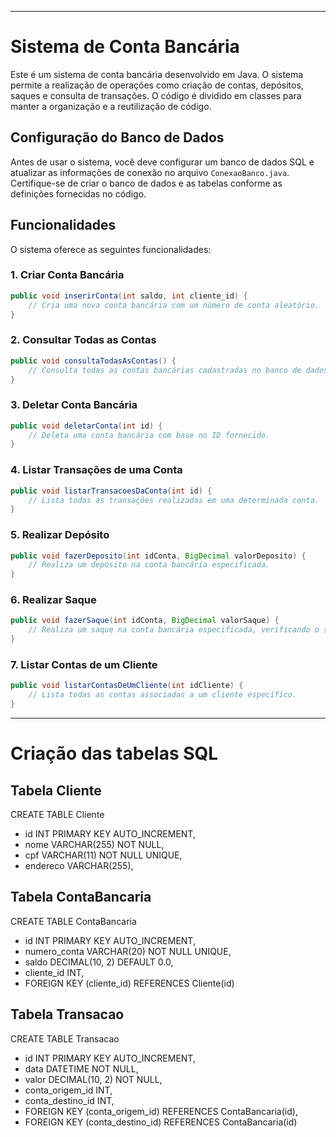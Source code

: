 
---

# Sistema de Conta Bancária

Este é um sistema de conta bancária desenvolvido em Java. O sistema permite a realização de operações como criação de contas, depósitos, saques e consulta de transações. O código é dividido em classes para manter a organização e a reutilização de código.

## Configuração do Banco de Dados

Antes de usar o sistema, você deve configurar um banco de dados SQL e atualizar as informações de conexão no arquivo `ConexaoBanco.java`. Certifique-se de criar o banco de dados e as tabelas conforme as definições fornecidas no código.

## Funcionalidades

O sistema oferece as seguintes funcionalidades:

### 1. Criar Conta Bancária

```java
public void inserirConta(int saldo, int cliente_id) {
    // Cria uma nova conta bancária com um número de conta aleatório.
}
```

### 2. Consultar Todas as Contas

```java
public void consultaTodasAsContas() {
    // Consulta todas as contas bancárias cadastradas no banco de dados.
}
```

### 3. Deletar Conta Bancária

```java
public void deletarConta(int id) {
    // Deleta uma conta bancária com base no ID fornecido.
}
```

### 4. Listar Transações de uma Conta

```java
public void listarTransacoesDaConta(int id) {
    // Lista todas as transações realizadas em uma determinada conta.
}
```

### 5. Realizar Depósito

```java
public void fazerDeposito(int idConta, BigDecimal valorDeposito) {
    // Realiza um depósito na conta bancária especificada.
}
```

### 6. Realizar Saque

```java
public void fazerSaque(int idConta, BigDecimal valorSaque) {
    // Realiza um saque na conta bancária especificada, verificando o saldo disponível.
}
```

### 7. Listar Contas de um Cliente

```java
public void listarContasDeUmCliente(int idCliente) {
    // Lista todas as contas associadas a um cliente específico.
}
```
---
# Criação das tabelas SQL
## Tabela Cliente
CREATE TABLE Cliente 
- id INT PRIMARY KEY AUTO_INCREMENT,
- nome VARCHAR(255) NOT NULL,
- cpf VARCHAR(11) NOT NULL UNIQUE,
- endereco VARCHAR(255),

## Tabela ContaBancaria
CREATE TABLE ContaBancaria 
- id INT PRIMARY KEY AUTO_INCREMENT,
- numero_conta VARCHAR(20) NOT NULL UNIQUE,
- saldo DECIMAL(10, 2) DEFAULT 0.0,
- cliente_id INT,
- FOREIGN KEY (cliente_id) REFERENCES Cliente(id)

## Tabela Transacao
CREATE TABLE Transacao 

- id INT PRIMARY KEY AUTO_INCREMENT,
- data DATETIME NOT NULL,
- valor DECIMAL(10, 2) NOT NULL,
- conta_origem_id INT,
- conta_destino_id INT,
- FOREIGN KEY (conta_origem_id) REFERENCES ContaBancaria(id),
- FOREIGN KEY (conta_destino_id) REFERENCES ContaBancaria(id)
